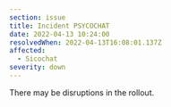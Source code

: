 ```yaml
---
section: issue
title: Incident PSYCOCHAT
date: 2022-04-13 10:24:00
resolvedWhen: 2022-04-13T16:08:01.137Z
affected:
  - Sicochat
severity: down
---
```


There may be disruptions in the rollout.
 

